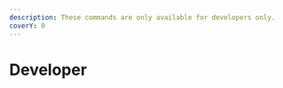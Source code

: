 ```yaml
---
description: These commands are only available for developers only.
coverY: 0
---
```


# Developer

